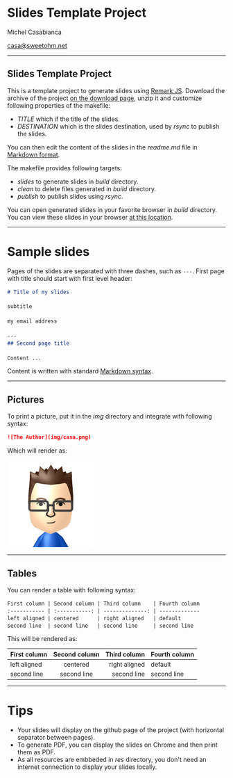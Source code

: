# Slides Template Project

Michel Casabianca

casa@sweetohm.net

---
## Slides Template Project

This is a template project to generate slides using [Remark JS](http://remarkjs.com). Download the archive of the project [on the download page](https://github.com/c4s4/slides/releases), unzip it and customize following properties of the makefile:

- *TITLE* which if the title of the slides.
- *DESTINATION* which is the slides destination, used by *rsync* to publish the slides.

You can then edit the content of the slides in the *readme.md* file in [Markdown format](https://github.com/adam-p/markdown-here/wiki/Markdown-Cheatsheet).

The makefile provides following targets:

- *slides* to generate slides in *build* directory.
- *clean* to delete files generated in *build* directory.
- *publish* to publish slides using *rsync*.

You can open generated slides in your favorite browser in *build* directory. You can view these slides in your browser [at this location](http://sweetohm.net/slides/slides).

---
# Sample slides

Pages of the slides are separated with three dashes, such as `---`. First page with title should start with first level header:

```md
# Title of my slides

subtitle

my email address

---
## Second page title

Content ...
```

Content is written with standard [Markdown syntax](https://github.com/adam-p/markdown-here/wiki/Markdown-Cheatsheet).

---
## Pictures

To print a picture, put it in the *img* directory and integrate with following syntax:

```md
![The Author](img/casa.png)
```

Which will render as:

![The Author](img/casa.png)

---
## Tables

You can render a table with following syntax:

```md
First column | Second column | Third column    | Fourth column
:----------- | :-----------: | --------------: | -------------
left aligned | centered      | right aligned   | default
second line  | second line   | second line     | second line
```

This will be rendered as:

First column | Second column | Third column    | Fourth column
:----------- | :-----------: | --------------: | -------------
left aligned | centered      | right aligned   | default
second line  | second line   | second line     | second line

---
# Tips

- Your slides will display on the github page of the project (with horizontal separator between pages).
- To generate PDF, you can display the slides on Chrome and then print them as PDF.
- As all resources are embbeded in *res* directory, you don't need an internet connection to display your slides locally.
